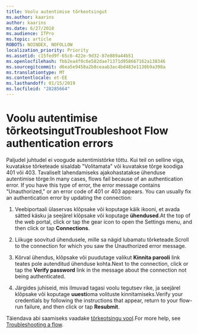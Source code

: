 ```yaml
---
title: Voolu autentimise tõrkeotsingut
ms.author: kaarins
author: kaarins
ms.date: 6/27/2018
ms.audience: ITPro
ms.topic: article
ROBOTS: NOINDEX, NOFOLLOW
localization_priority: Priority
ms.assetid: c15fed9f-65c6-422e-9d32-87e889a44b51
ms.openlocfilehash: fbb2ea4f0c6e582dae71371d958667162a138346
ms.sourcegitcommit: d6ea5e9458a2b8ceaab3ac4bd483e1130b9a398a
ms.translationtype: MT
ms.contentlocale: et-EE
ms.lasthandoff: 01/15/2019
ms.locfileid: "28285664"
---
```

# <a name="troubleshoot-flow-authentication-errors"></a><span data-ttu-id="2e430-102">Voolu autentimise tõrkeotsingut</span><span class="sxs-lookup"><span data-stu-id="2e430-102">Troubleshoot Flow authentication errors</span></span>

<span data-ttu-id="2e430-p101">Paljudel juhtudel ei voogude autentimistõrke tõttu. Kui teil on selline viga, kuvatakse tõrketeade sisaldab "Volitamata" või kuvatakse tõrge koodiga 401 või 403. Tavaliselt lahendamiseks ajakohastatakse ühenduse autentimise tõrge:</span><span class="sxs-lookup"><span data-stu-id="2e430-p101">In many cases, flows fail because of an authentication error. If you have this type of error, the error message contains "Unauthorized," or an error code of 401 or 403 appears. You can usually fix an authentication error by updating the connection:</span></span>
  
1. <span data-ttu-id="2e430-106">Veebiportaali ülaservas klõpsake või koputage käik ikooni, et avada sätted käsku ja seejärel klõpsake või koputage **ühendused**.</span><span class="sxs-lookup"><span data-stu-id="2e430-106">At the top of the web portal, click or tap the gear icon to open the Settings menu, and then click or tap **Connections**.</span></span>
    
2. <span data-ttu-id="2e430-107">Liikuge soovitud ühendusele, mille sa nägid lubamatu tõrketeade.</span><span class="sxs-lookup"><span data-stu-id="2e430-107">Scroll to the connection for which you saw the Unauthorized error message.</span></span>
    
3. <span data-ttu-id="2e430-108">Kõrval ühendus, klõpsake või puudutage valikut **Kinnita parooli** link teates pole autenditud ühenduse kohta.</span><span class="sxs-lookup"><span data-stu-id="2e430-108">Next to the connection, click or tap the **Verify password** link in the message about the connection not being authenticated.</span></span> 
    
4. <span data-ttu-id="2e430-109">Järgides juhiseid, mis ilmuvad tagasi voolu tegutsev rike, ja seejärel klõpsake või koputage **uuesti**oma volituste kinnitamiseks.</span><span class="sxs-lookup"><span data-stu-id="2e430-109">Verify your credentials by following the instructions that appear, return to your flow-run failure, and then click or tap **Resubmit**.</span></span>
    
<span data-ttu-id="2e430-110">Täiendava abi saamiseks vaadake [tõrkeotsingu vool](https://go.microsoft.com/fwlink/?linkid=872110).</span><span class="sxs-lookup"><span data-stu-id="2e430-110">For more help, see [Troubleshooting a flow](https://go.microsoft.com/fwlink/?linkid=872110).</span></span>
  

